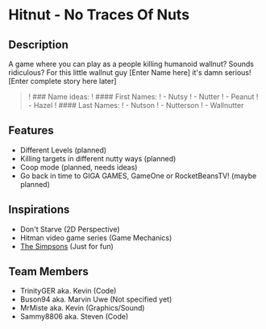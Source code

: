 # Hitnut - No Traces Of Nuts
## Description
A game where you can play as a people killing humanoid wallnut? Sounds ridiculous? For this little wallnut guy [Enter Name here] it's damn serious! [Enter complete story here later]

>! ### Name ideas:
>! #### First Names:
>! - Nutsy
>! - Nutter
>! - Peanut
>! - Hazel
>! #### Last Names:
>! - Nutson
>! - Nutterson
>! - Wallnutter

## Features
- Different Levels (planned)
- Killing targets in different nutty ways (planned)
- Coop mode (planned, needs ideas)
- Go back in time to GIGA GAMES, GameOne or RocketBeansTV! (maybe planned)

## Inspirations
- Don't Starve (2D Perspective)
- Hitman video game series (Game Mechanics)
- [The Simpsons](https://www.youtube.com/watch?v=qwHZbnl9grI) (Just for fun)

## Team Members
- TrinityGER aka. Kevin (Code)
- Buson94 aka. Marvin Uwe (Not specified yet)
- MrMiste aka. Kevin (Graphics/Sound)
- Sammy8806 aka. Steven (Code)